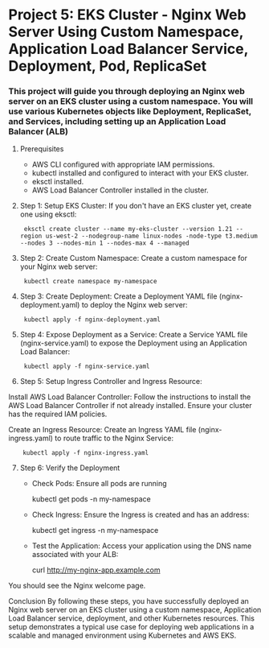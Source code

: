 
# Project 5: EKS Cluster - Nginx Web Server Using Custom Namespace, Application Load Balancer Service, Deployment, Pod, ReplicaSet
### This project will guide you through deploying an Nginx web server on an EKS cluster using a custom namespace. You will use various Kubernetes objects like Deployment, ReplicaSet, and Services, including setting up an Application Load Balancer (ALB)

1. Prerequisites
    - AWS CLI configured with appropriate IAM permissions.
    - kubectl installed and configured to interact with your EKS cluster.
    - eksctl installed.
    - AWS Load Balancer Controller installed in the cluster.

2. Step 1: Setup EKS Cluster: If you don't have an EKS cluster yet, create one using eksctl:
    
        eksctl create cluster --name my-eks-cluster --version 1.21 --region us-west-2 --nodegroup-name linux-nodes -node-type t3.medium --nodes 3 --nodes-min 1 --nodes-max 4 --managed

3. Step 2: Create Custom Namespace: Create a custom namespace for your Nginx web server:
    
        kubectl create namespace my-namespace

4. Step 3: Create Deployment: Create a Deployment YAML file (nginx-deployment.yaml) to deploy the Nginx web server:
    
        kubectl apply -f nginx-deployment.yaml

5. Step 4: Expose Deployment as a Service: Create a Service YAML file (nginx-service.yaml) to expose the Deployment using an Application Load Balancer:

        kubectl apply -f nginx-service.yaml

6. Step 5: Setup Ingress Controller and Ingress Resource:

Install AWS Load Balancer Controller: Follow the instructions to install the AWS Load Balancer Controller if not already installed. Ensure your cluster has the required IAM policies.

Create an Ingress Resource: Create an Ingress YAML file (nginx-ingress.yaml) to route traffic to the Nginx Service:

        kubectl apply -f nginx-ingress.yaml

7. Step 6: Verify the Deployment
    - Check Pods: Ensure all pods are running

        kubectl get pods -n my-namespace

    - Check Ingress: Ensure the Ingress is created and has an address:

        kubectl get ingress -n my-namespace

    - Test the Application: Access your application using the DNS name associated with your ALB:

        curl http://my-nginx-app.example.com

You should see the Nginx welcome page.

Conclusion
By following these steps, you have successfully deployed an Nginx web server on an EKS cluster using a custom namespace, Application Load Balancer service, deployment, and other Kubernetes resources. This setup demonstrates a typical use case for deploying web applications in a scalable and managed environment using Kubernetes and AWS EKS.